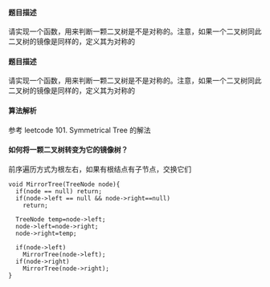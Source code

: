 #### 题目描述
请实现一个函数，用来判断一颗二叉树是不是对称的。注意，如果一个二叉树同此二叉树的镜像是同样的，定义其为对称的
#### 题目描述
请实现一个函数，用来判断一颗二叉树是不是对称的。注意，如果一个二叉树同此二叉树的镜像是同样的，定义其为对称的
#### 算法解析
参考 leetcode 101. Symmetrical Tree 的解法
#### 如何将一颗二叉树转变为它的镜像树？
前序遍历方式为根左右，如果有根结点有子节点，交换它们
```
void MirrorTree(TreeNode node){
  if(node == null) return;
  if(node->left == null && node->right==null)
    return;
   
  TreeNode temp=node->left;
  node->left=node->right;
  node->right=temp;
   
  if(node->left)
    MirrorTree(node->left);
  if(node->right)
    MirrorTree(node->right);
}
```
